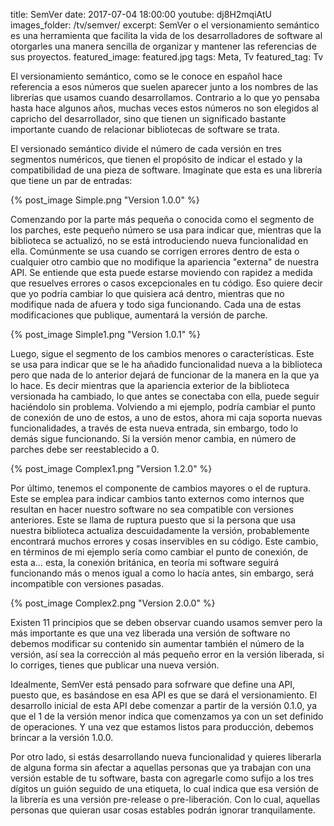 title: SemVer
date: 2017-07-04 18:00:00
youtube: dj8H2mqiAtU
images_folder: /tv/semver/
excerpt: SemVer o el versionamiento semántico es una herramienta que facilita la vida de los desarrolladores de software al otorgarles una manera sencilla de organizar y mantener las referencias de sus proyectos.
featured_image: featured.jpg
tags: Meta, Tv
featured_tag: Tv

El versionamiento semántico, como se le conoce en español hace referencia a esos números que suelen aparecer junto a los nombres de las librerías que usamos cuando desarrollamos. Contrario a lo que yo pensaba hasta hace algunos años, muchas veces estos números no son elegidos al capricho del desarrollador, sino que tienen un significado bastante importante cuando de relacionar bibliotecas de software se trata.

El versionado semántico divide el número de cada versión en tres segmentos numéricos, que tienen el propósito de indicar el estado y la compatibilidad de una pieza de software. Imagínate que esta es una librería que tiene un par de entradas:

{% post_image Simple.png "Version 1.0.0" %}

Comenzando por la parte más pequeña o conocida como el segmento de los parches, este pequeño número se usa para indicar que, mientras que la biblioteca se actualizó, no se está introduciendo nueva funcionalidad en ella. Comúnmente se usa cuando se corrigen errores dentro de esta o cualquier otro cambio que no modifique la apariencia "externa" de nuestra API. Se entiende que esta puede estarse moviendo con rapidez a medida que resuelves errores o casos excepcionales en tu código. Eso quiere decir que yo podría cambiar lo que quisiera acá dentro, mientras que no modifique nada de afuera y todo siga funcionando. Cada una de estas modificaciones que publique, aumentará la versión de parche.

{% post_image Simple1.png "Version 1.0.1" %}

Luego, sigue el segmento de los cambios menores o características. Este se usa para indicar que se le ha añadido funcionalidad nueva a la biblioteca pero que nada de lo anterior dejará de funcionar de la manera en la que ya lo hace. Es decir mientras que la apariencia exterior de la biblioteca versionada ha cambiado, lo que antes se conectaba con ella, puede seguir haciéndolo sin problema. Volviendo a mi ejemplo, podría cambiar el punto de conexión de uno de estos, a uno de estos, ahora mi caja soporta nuevas funcionalidades, a través de esta nueva entrada, sin embargo, todo lo demás sigue funcionando. Si la versión menor cambia, en número de parches debe ser reestablecido a 0.

{% post_image Complex1.png "Version 1.2.0" %}

Por último, tenemos el componente de cambios mayores o el de ruptura. Este se emplea para indicar cambios tanto externos como internos que resultan en hacer nuestro software no sea compatible con versiones anteriores. Este se llama de ruptura puesto que si la persona que usa nuestra biblioteca actualiza descuidadamente la versión, probablemente encontrará muchos errores y cosas inservibles en su código. Este cambio, en términos de mi ejemplo sería como cambiar el punto de conexión, de esta a… esta, la conexión británica, en teoría mi software seguirá funcionando más o menos igual a como lo hacía antes, sin embargo, será incompatible con versiones pasadas.

{% post_image Complex2.png "Version 2.0.0" %}

Existen 11 principios que se deben observar cuando usamos semver pero la más importante es que una vez liberada una versión de software no debemos modificar su contenido sin aumentar también el número de la versión, así sea la corrección al más pequeño error en la versión liberada, si lo corriges, tienes que publicar una nueva versión.

Idealmente, SemVer está pensado para sofrware que define una API, puesto que, es basándose en esa API es que se dará el versionamiento. El desarrollo inicial de esta API debe comenzar a partir de la versión 0.1.0, ya que el 1 de la versión menor indica que comenzamos ya con un set definido de operaciones. Y una vez que estamos listos para producción, debemos brincar a la versión 1.0.0.

Por otro lado, si estás desarrollando nueva funcionalidad y quieres liberarla de alguna forma sin afectar a aquellas personas que ya trabajan con una versión estable de tu software, basta con agregarle como sufijo a los tres dígitos un guión seguido de una etiqueta, lo cual indica que esa versión de la librería es una versión pre-release o pre-liberación. Con lo cual, aquellas personas que quieran usar cosas estables podrán ignorar tranquilamente.